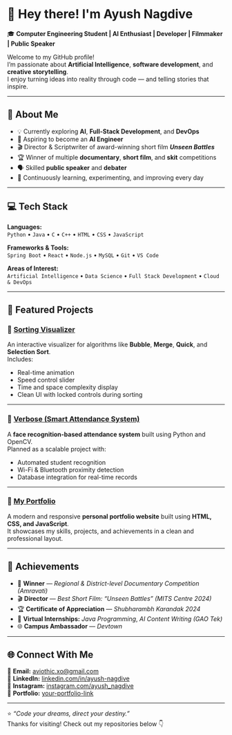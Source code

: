 # 👋 Hey there! I'm Ayush Nagdive  

🎓 **Computer Engineering Student | AI Enthusiast | Developer | Filmmaker | Public Speaker**

Welcome to my GitHub profile!  
I’m passionate about **Artificial Intelligence**, **software development**, and **creative storytelling**.  
I enjoy turning ideas into reality through code — and telling stories that inspire.

---

## 🚀 About Me  

- 💡 Currently exploring **AI**, **Full-Stack Development**, and **DevOps**  
- 🧠 Aspiring to become an **AI Engineer**  
- 🎬 Director & Scriptwriter of award-winning short film **_Unseen Battles_**  
- 🏆 Winner of multiple **documentary**, **short film**, and **skit** competitions  
- 🗣️ Skilled **public speaker** and **debater**  
- 🌱 Continuously learning, experimenting, and improving every day  

---

## 💻 Tech Stack  

**Languages:**  
`Python` • `Java` • `C` • `C++` • `HTML` • `CSS` • `JavaScript`

**Frameworks & Tools:**  
`Spring Boot` • `React` • `Node.js` • `MySQL` • `Git` • `VS Code`  

**Areas of Interest:**  
`Artificial Intelligence` • `Data Science` • `Full Stack Development` • `Cloud & DevOps`

---

## 🧩 Featured Projects  

### 🔹 [Sorting Visualizer](https://github.com/Avio-dels/Sorting_Visualizer)  
An interactive visualizer for algorithms like **Bubble**, **Merge**, **Quick**, and **Selection Sort**.  
Includes:
- Real-time animation  
- Speed control slider  
- Time and space complexity display  
- Clean UI with locked controls during sorting  

---

### 🔹 [Verbose (Smart Attendance System)](https://github.com/Avio-dels/Verbose)  
A **face recognition-based attendance system** built using Python and OpenCV.  
Planned as a scalable project with:
- Automated student recognition  
- Wi-Fi & Bluetooth proximity detection  
- Database integration for real-time records  

---

### 🔹 [My Portfolio](https://avio-dels.github.io/My_Portfolio/)  
A modern and responsive **personal portfolio website** built using **HTML, CSS, and JavaScript**.  
It showcases my skills, projects, and achievements in a clean and professional layout.

---

## 🏅 Achievements  

- 🥇 **Winner** — *Regional & District-level Documentary Competition (Amravati)*  
- 🎬 **Director** — *Best Short Film: “Unseen Battles” (MITS Centre 2024)*  
- 🏆 **Certificate of Appreciation** — *Shubharambh Karandak 2024*  
- 💼 **Virtual Internships:** *Java Programming*, *AI Content Writing (GAO Tek)*  
- 🌐 **Campus Ambassador** — *Devtown*  

---

## 🌐 Connect With Me  

📧 **Email:** [aviothic.xo@gmail.com](mailto:aviothic.xo@gmail.com)  
💼 **LinkedIn:** [linkedin.com/in/ayush-nagdive](https://linkedin.com/in/ayush-nagdive)  
📸 **Instagram:** [instagram.com/ayush_nagdive](https://instagram.com/ayush_nagdive)  
🧠 **Portfolio:** [your-portfolio-link](https://avio-dels.github.io/My_Portfolio/)

---

⭐ _“Code your dreams, direct your destiny.”_  
Thanks for visiting! Check out my repositories below 👇
